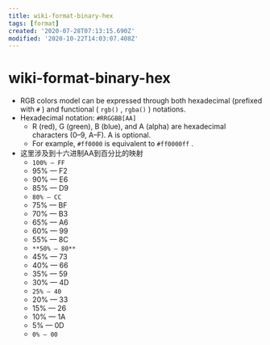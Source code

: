 ```yaml
---
title: wiki-format-binary-hex
tags: [format]
created: '2020-07-28T07:13:15.690Z'
modified: '2020-10-22T14:03:07.408Z'
---
```


# wiki-format-binary-hex

- RGB colors model can be expressed through both hexadecimal (prefixed with `#` ) and functional ( `rgb()` , `rgba()` ) notations.
- Hexadecimal notation: `#RRGGBB[AA]`
  - R (red), G (green), B (blue), and A (alpha) are hexadecimal characters (0–9, A–F). A is optional. 
  - For example, `#ff0000` is equivalent to `#ff0000ff` .
- 这里涉及到十六进制AA到百分比的映射
  - `100% — FF`
  - 95% — F2
  - 90% — E6
  - 85% — D9
  - `80% — CC`
  - 75% — BF
  - 70% — B3
  - 65% — A6
  - 60% — 99
  - 55% — 8C
  - `**50% — 80**`
  - 45% — 73
  - 40% — 66
  - 35% — 59
  - 30% — 4D
  - `25% — 40`
  - 20% — 33
  - 15% — 26
  - 10% — 1A
  - 5% — 0D
  - `0% — 00`
